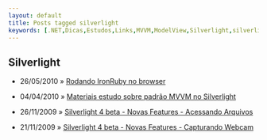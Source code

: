 ```yaml
---
layout: default
title: Posts tagged silverlight
keywords: [.NET,Dicas,Estudos,Links,MVVM,ModelView,Silverlight,silverlight]
---
```

<h2 class="category">Silverlight</h2>
<ul class="posts">
<li>
<p>
<span class="date">26/05/2010</span> &raquo;
<a href="/blog/rodando-ironruby-no-browser">Rodando IronRuby no browser</a>
</p>
</li>
<li>
<p>
<span class="date">04/04/2010</span> &raquo;
<a href="/blog/materiais-estudo-sobre-padrao-mvvm-no-silverlight">Materiais estudo sobre padrão MVVM no Silverlight</a>
</p>
</li>
<li>
<p>
<span class="date">26/11/2009</span> &raquo;
<a href="/blog/silverlight-4-beta-novas-features-acessando-arquivos">Silverlight 4 beta - Novas Features - Acessando Arquivos</a>
</p>
</li>
<li>
<p>
<span class="date">21/11/2009</span> &raquo;
<a href="/blog/silverlight-4-capturando-webcam">Silverlight 4 beta - Novas Features - Capturando Webcam</a>
</p>
</li>
</ul>
